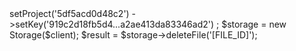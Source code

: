 <?php

use Appwrite\Client;
use Appwrite\Services\Storage;

$client = new Client();

$client
    ->setProject('5df5acd0d48c2')
    ->setKey('919c2d18fb5d4...a2ae413da83346ad2')
;

$storage = new Storage($client);

$result = $storage->deleteFile('[FILE_ID]');
